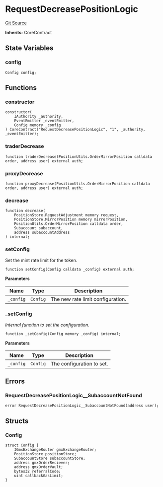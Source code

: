 # RequestDecreasePositionLogic
[Git Source](https://github.com/GMX-Blueberry-Club/puppet-contracts/blob/474b8277cbb576730f09bb3ba6a3b6396a451789/src/position/RequestDecreasePositionLogic.sol)

**Inherits:**
CoreContract


## State Variables
### config

```solidity
Config config;
```


## Functions
### constructor


```solidity
constructor(
    IAuthority _authority,
    EventEmitter _eventEmitter,
    Config memory _config
) CoreContract("RequestDecreasePositionLogic", "1", _authority, _eventEmitter);
```

### traderDecrease


```solidity
function traderDecrease(PositionUtils.OrderMirrorPosition calldata order, address user) external auth;
```

### proxyDecrease


```solidity
function proxyDecrease(PositionUtils.OrderMirrorPosition calldata order, address user) external auth;
```

### decrease


```solidity
function decrease(
    PositionStore.RequestAdjustment memory request,
    PositionStore.MirrorPosition memory mirrorPosition,
    PositionUtils.OrderMirrorPosition calldata order,
    Subaccount subaccount,
    address subaccountAddress
) internal;
```

### setConfig

Set the mint rate limit for the token.


```solidity
function setConfig(Config calldata _config) external auth;
```
**Parameters**

|Name|Type|Description|
|----|----|-----------|
|`_config`|`Config`|The new rate limit configuration.|


### _setConfig

*Internal function to set the configuration.*


```solidity
function _setConfig(Config memory _config) internal;
```
**Parameters**

|Name|Type|Description|
|----|----|-----------|
|`_config`|`Config`|The configuration to set.|


## Errors
### RequestDecreasePositionLogic__SubaccountNotFound

```solidity
error RequestDecreasePositionLogic__SubaccountNotFound(address user);
```

## Structs
### Config

```solidity
struct Config {
    IGmxExchangeRouter gmxExchangeRouter;
    PositionStore positionStore;
    SubaccountStore subaccountStore;
    address gmxOrderReciever;
    address gmxOrderVault;
    bytes32 referralCode;
    uint callbackGasLimit;
}
```

